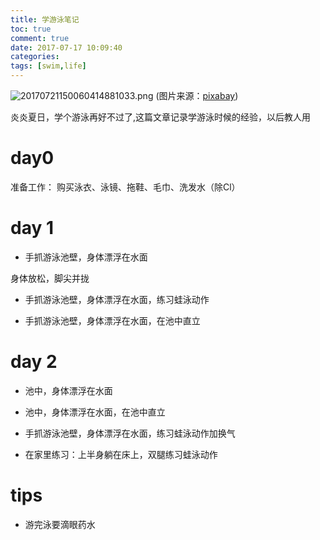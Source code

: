 ```yaml
---
title: 学游泳笔记
toc: true
comment: true
date: 2017-07-17 10:09:40
categories:
tags: [swim,life]
---
```




![20170721150060414881033.png](http://o9xbyqajf.bkt.clouddn.com/20170721150060414881033.png)
(图片来源：[pixabay](https://pixabay.com/zh/))

炎炎夏日，学个游泳再好不过了,这篇文章记录学游泳时候的经验，以后教人用


<!--more-->

# day0

准备工作：
购买泳衣、泳镜、拖鞋、毛巾、洗发水（除Cl）

# day 1

- 手抓游泳池壁，身体漂浮在水面

身体放松，脚尖并拢

- 手抓游泳池壁，身体漂浮在水面，练习蛙泳动作



- 手抓游泳池壁，身体漂浮在水面，在池中直立

# day 2

- 池中，身体漂浮在水面

- 池中，身体漂浮在水面，在池中直立

- 手抓游泳池壁，身体漂浮在水面，练习蛙泳动作加换气

- 在家里练习：上半身躺在床上，双腿练习蛙泳动作


# tips
- 游完泳要滴眼药水